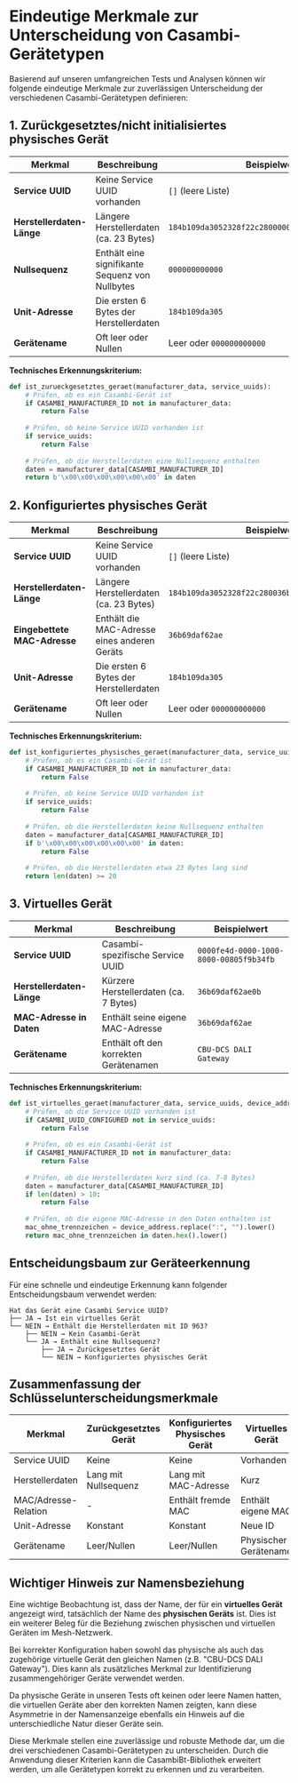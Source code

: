 # Eindeutige Merkmale zur Unterscheidung von Casambi-Gerätetypen

Basierend auf unseren umfangreichen Tests und Analysen können wir folgende eindeutige Merkmale zur zuverlässigen Unterscheidung der verschiedenen Casambi-Gerätetypen definieren:

## 1. Zurückgesetztes/nicht initialisiertes physisches Gerät

| Merkmal | Beschreibung | Beispielwert |
|---------|--------------|--------------|
| **Service UUID** | Keine Service UUID vorhanden | `[]` (leere Liste) |
| **Herstellerdaten-Länge** | Längere Herstellerdaten (ca. 23 Bytes) | `184b109da3052328f22c2800000000000000004b0000f0` |
| **Nullsequenz** | Enthält eine signifikante Sequenz von Nullbytes | `000000000000` |
| **Unit-Adresse** | Die ersten 6 Bytes der Herstellerdaten | `184b109da305` |
| **Gerätename** | Oft leer oder Nullen | Leer oder `000000000000` |

**Technisches Erkennungskriterium:**
```python
def ist_zurueckgesetztes_geraet(manufacturer_data, service_uuids):
    # Prüfen, ob es ein Casambi-Gerät ist
    if CASAMBI_MANUFACTURER_ID not in manufacturer_data:
        return False
    
    # Prüfen, ob keine Service UUID vorhanden ist
    if service_uuids:
        return False
    
    # Prüfen, ob die Herstellerdaten eine Nullsequenz enthalten
    daten = manufacturer_data[CASAMBI_MANUFACTURER_ID]
    return b'\x00\x00\x00\x00\x00\x00' in daten
```

## 2. Konfiguriertes physisches Gerät

| Merkmal | Beschreibung | Beispielwert |
|---------|--------------|--------------|
| **Service UUID** | Keine Service UUID vorhanden | `[]` (leere Liste) |
| **Herstellerdaten-Länge** | Längere Herstellerdaten (ca. 23 Bytes) | `184b109da3052328f22c280036b69daf62ae0a4b0000f0` |
| **Eingebettete MAC-Adresse** | Enthält die MAC-Adresse eines anderen Geräts | `36b69daf62ae` |
| **Unit-Adresse** | Die ersten 6 Bytes der Herstellerdaten | `184b109da305` |
| **Gerätename** | Oft leer oder Nullen | Leer oder `000000000000` |

**Technisches Erkennungskriterium:**
```python
def ist_konfiguriertes_physisches_geraet(manufacturer_data, service_uuids):
    # Prüfen, ob es ein Casambi-Gerät ist
    if CASAMBI_MANUFACTURER_ID not in manufacturer_data:
        return False
    
    # Prüfen, ob keine Service UUID vorhanden ist
    if service_uuids:
        return False
    
    # Prüfen, ob die Herstellerdaten keine Nullsequenz enthalten
    daten = manufacturer_data[CASAMBI_MANUFACTURER_ID]
    if b'\x00\x00\x00\x00\x00\x00' in daten:
        return False
    
    # Prüfen, ob die Herstellerdaten etwa 23 Bytes lang sind
    return len(daten) >= 20
```

## 3. Virtuelles Gerät

| Merkmal | Beschreibung | Beispielwert |
|---------|--------------|--------------|
| **Service UUID** | Casambi-spezifische Service UUID | `0000fe4d-0000-1000-8000-00805f9b34fb` |
| **Herstellerdaten-Länge** | Kürzere Herstellerdaten (ca. 7 Bytes) | `36b69daf62ae0b` |
| **MAC-Adresse in Daten** | Enthält seine eigene MAC-Adresse | `36b69daf62ae` |
| **Gerätename** | Enthält oft den korrekten Gerätenamen | `CBU-DCS DALI Gateway` |

**Technisches Erkennungskriterium:**
```python
def ist_virtuelles_geraet(manufacturer_data, service_uuids, device_address):
    # Prüfen, ob die Service UUID vorhanden ist
    if CASAMBI_UUID_CONFIGURED not in service_uuids:
        return False
    
    # Prüfen, ob es ein Casambi-Gerät ist
    if CASAMBI_MANUFACTURER_ID not in manufacturer_data:
        return False
    
    # Prüfen, ob die Herstellerdaten kurz sind (ca. 7-8 Bytes)
    daten = manufacturer_data[CASAMBI_MANUFACTURER_ID]
    if len(daten) > 10:
        return False
    
    # Prüfen, ob die eigene MAC-Adresse in den Daten enthalten ist
    mac_ohne_trennzeichen = device_address.replace(":", "").lower()
    return mac_ohne_trennzeichen in daten.hex().lower()
```

## Entscheidungsbaum zur Geräteerkennung

Für eine schnelle und eindeutige Erkennung kann folgender Entscheidungsbaum verwendet werden:

```
Hat das Gerät eine Casambi Service UUID?
├── JA → Ist ein virtuelles Gerät
└── NEIN → Enthält die Herstellerdaten mit ID 963?
    ├── NEIN → Kein Casambi-Gerät
    └── JA → Enthält eine Nullsequenz?
        ├── JA → Zurückgesetztes Gerät
        └── NEIN → Konfiguriertes physisches Gerät
```

## Zusammenfassung der Schlüsselunterscheidungsmerkmale

| Merkmal | Zurückgesetztes Gerät | Konfiguriertes Physisches Gerät | Virtuelles Gerät |
|---------|------------------------|--------------------------------|------------------|
| Service UUID | Keine | Keine | Vorhanden |
| Herstellerdaten | Lang mit Nullsequenz | Lang mit MAC-Adresse | Kurz |
| MAC/Adresse-Relation | - | Enthält fremde MAC | Enthält eigene MAC |
| Unit-Adresse | Konstant | Konstant | Neue ID |
| Gerätename | Leer/Nullen | Leer/Nullen | Physischer Gerätename |

## Wichtiger Hinweis zur Namensbeziehung

Eine wichtige Beobachtung ist, dass der Name, der für ein **virtuelles Gerät** angezeigt wird, tatsächlich der Name des **physischen Geräts** ist. Dies ist ein weiterer Beleg für die Beziehung zwischen physischen und virtuellen Geräten im Mesh-Netzwerk.

Bei korrekter Konfiguration haben sowohl das physische als auch das zugehörige virtuelle Gerät den gleichen Namen (z.B. "CBU-DCS DALI Gateway"). Dies kann als zusätzliches Merkmal zur Identifizierung zusammengehöriger Geräte verwendet werden.

Da physische Geräte in unseren Tests oft keinen oder leere Namen hatten, die virtuellen Geräte aber den korrekten Namen zeigten, kann diese Asymmetrie in der Namensanzeige ebenfalls ein Hinweis auf die unterschiedliche Natur dieser Geräte sein.

Diese Merkmale stellen eine zuverlässige und robuste Methode dar, um die drei verschiedenen Casambi-Gerätetypen zu unterscheiden. Durch die Anwendung dieser Kriterien kann die CasambiBt-Bibliothek erweitert werden, um alle Gerätetypen korrekt zu erkennen und zu verarbeiten.